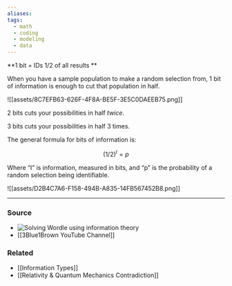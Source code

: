 ```yaml
---
aliases: 
tags:
  - math
  - coding
  - modeling
  - data
---
```

**1 bit = IDs 1/2 of all results **

When you have a sample population to make a random selection from, 1 bit of information is enough to cut that population in half.

![[assets/8C7EFB63-626F-4F8A-BE5F-3E5C0DAEEB75.png]]

2 bits cuts your possibilities in half *twice*. 

3 bits cuts your possibilities in half 3 times. 

The general formula for bits of information is:

$$
(1/2)^I=p
$$

Where “I” is information, measured in bits, and “p” is the probability of a random selection being identifiable.

![[assets/D2B4C7A6-F158-494B-A835-14FB567452B8.png]]

---
### Source

- ![Solving Wordle using information theory](https://youtu.be/v68zYyaEmEA)
- [[3Blue1Brown YouTube Channel]]
### Related
- [[Information Types]]
- [[Relativity & Quantum Mechanics Contradiction]]